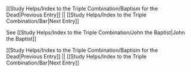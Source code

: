 [[Study Helps/Index to the Triple Combination/Baptism for the Dead|Previous Entry]]  ||  [[Study Helps/Index to the Triple Combination/Bar|Next Entry]]

 See [[Study Helps/Index to the Triple Combination/John the Baptist|John the Baptist]]

[[Study Helps/Index to the Triple Combination/Baptism for the Dead|Previous Entry]]  ||  [[Study Helps/Index to the Triple Combination/Bar|Next Entry]]